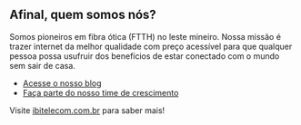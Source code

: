 ## Afinal, quem somos nós?

Somos pioneiros em fibra ótica (FTTH) no leste mineiro. Nossa missão é trazer internet da melhor qualidade com preço acessível para que qualquer pessoa possa usufruir dos benefícios de estar conectado com o mundo sem sair de casa.

* [Acesse o nosso blog](https://ibitelecom.com.br/blog/)
* [Faça parte do nosso time de crescimento](https://ibipar.vagas.solides.com.br/)

Visite [ibitelecom.com.br](https://ibitelecom.com.br/) para saber mais!
